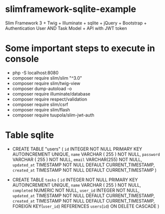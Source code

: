 # slimframework-sqlite-example
Slim Framework 3 + Twig + Illuminate + sqlite + jQuery + Bootstrap + Authentication User AND Task Model + API with JWT token

# Some important steps to execute in console
* php -S localhost:8080
* composer require slim/slim "^3.0"
* composer require slim/twig-view
* composer dump-autoload -o
* composer require illuminate/database
* composer require respect/validation
* composer require slim/csrf
* composer require slim/flash
* composer require tuupola/slim-jwt-auth

# Table sqlite
* CREATE TABLE "users" ( `id` INTEGER NOT NULL PRIMARY KEY AUTOINCREMENT UNIQUE, `name` VARCHAR ( 255 ) NOT NULL, `password` VARCHAR ( 255 ) NOT NULL, `email` VARCHAR(255) NOT NULL, `updated_at` TIMESTAMP NOT NULL DEFAULT CURRENT_TIMESTAMP, `created_at` TIMESTAMP NOT NULL DEFAULT CURRENT_TIMESTAMP )

* CREATE TABLE `tasks` ( `id` INTEGER NOT NULL PRIMARY KEY AUTOINCREMENT UNIQUE, `name` VARCHAR ( 255 ) NOT NULL, `completed` NUMERIC NOT NULL, `user_id` INTEGER NOT NULL, `updated_at` TIMESTAMP NOT NULL DEFAULT CURRENT_TIMESTAMP, `created_at` TIMESTAMP NOT NULL DEFAULT CURRENT_TIMESTAMP, FOREIGN KEY(`user_id`) REFERENCES `users`(`id`) ON DELETE CASCADE )